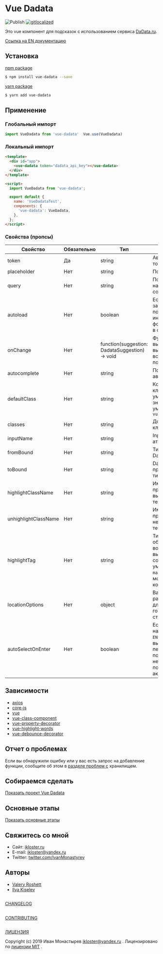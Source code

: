 # Vue Dadata

![Publish](https://github.com/ikloster03/vue-dadata/workflows/Publish/badge.svg)
[![gitlocalized ](https://gitlocalize.com/repo/3342/whole_project/badge.svg)](https://gitlocalize.com/repo/3342/whole_project?utm_source=badge)

Это vue компонент для подсказок с использованием сервиса [DaData.ru](https://dadata.ru).

[Ссылка на EN документацию](https://github.com/ikloster03/vue-dadata/tree/master/README.md)

## Установка

[npm package](https://www.npmjs.com/package/vue-dadata)

```bash
$ npm install vue-dadata --save
```

[yarn package](https://yarnpkg.com/en/package/vue-dadata)

```bash
$ yarn add vue-dadata
```

## Применение

### Глобальный импорт

```js
import VueDadata from 'vue-dadata'  Vue.use(VueDadata)
```

### Локальный импорт

```html
<template>
  <div id="app">
    <vue-dadata token="dadata_api_key"></vue-dadata>
  </div>
</template>

<script>
  import VueDadata from 'vue-dadata';

  export default {
    name: 'VueDadataTest',
    components: {
      'vue-dadata': VueDadata,
    },
  };
</script>
```

### Свойства (пропсы)

| Свойство             | Обязательно | Тип                                            | Описание                                                                                                            |
| -------------------- | ----------- | ---------------------------------------------- | ------------------------------------------------------------------------------------------------------------------- |
| token                | Да          | string                                         | Авторизационный токен DaData.ru                                                                                     |
| placeholder          | Нет         | string                                         | Подсказка в input                                                                                                   |
| query                | Нет         | string                                         | Поле ввода начального состояния                                                                                     |
| autoload             | Нет         | boolean                                        | Если `true` , то запрос на подсказки будет инициирован в фоновом режиме в созданном хуке                            |
| onChange             | Нет         | function(suggestion: DadataSuggestion) -> void | Функция вызывается при выборе всплывающей подсказки                                                                 |
| autocomplete         | Нет         | string                                         | Поле автозаполнения                                                                                                 |
| defaultClass         | Нет         | string                                         | Компонент класса по умолчанию, значение по умолчанию - `vue-dadata`                                                 |
| classes              | Нет         | string                                         | Дополнительные классы                                                                                               |
| inputName            | Нет         | string                                         | Input name атрибут                                                                                                  |
| fromBound            | Нет         | string                                         | Тип привязки Dadata ОТ                                                                                              |
| toBound              | Нет         | string                                         | Dadata привязанного типа к                                                                                          |
| highlightClassName   | Нет         | string                                         | Имя класса CSS, примененное к выделенному тексту                                                                    |
| unhighlightClassName | Нет         | string                                         | Имя класса CSS, примененное к невыделенному тексту                                                                  |
| highlightTag         | Нет         | string                                         | Тип тега для обертывания вокруг выделенных совпадений; по умолчанию для `mark` но также может быть компонентом      |
| locationOptions      | Нет         | object                                         | Варианты расположения для выбора городов или стран                                                                  |
| autoSelectOnEnter    | Нет         | boolean                                        | Если `true`, то при нажатии клавиши `ENTER` будет выбираться первая подсказка, если не одна из подсказок не активна |

## Зависимости

- [axios](https://github.com/axios/axios)
- [core-js](https://github.com/zloirock/core-js)
- [vue](https://github.com/vuejs/vue)
- [vue-class-component](https://github.com/vuejs/vue-class-component)
- [vue-property-decorator](https://github.com/kaorun343/vue-property-decorator)
- [vue-highlight-words](https://github.com/Astray-git/vue-highlight-words)
- [vue-debounce-decorator](https://github.com/trepz/vue-debounce-decorator)

## Отчет о проблемах

Если вы обнаружили ошибку или у вас есть запрос на добавление функции, сообщите об этом в [разделе проблем с](https://github.com/ikloster03/vue-dadata/issues) хранилищем.

## Собираемся сделать

[Показать проект Vue Dadata](https://github.com/ikloster03/vue-dadata/projects/1)

## Основные этапы

[Показать основные этапы](https://github.com/ikloster03/vue-dadata/milestones)

## Свяжитесь со мной

- Сайт: [ikloster.ru](http://ikloster.ru)
- E-mail: [ikloster@yandex.ru](mailto:ikloster@yandex.ru)
- Twitter: [twitter.com/IvanMonastyrev](https://twitter.com/IvanMonastyrev)

## Авторы

- [Valery Roshett](https://github.com/Roshett)
- [Ilya Kiselev](https://github.com/kiselev-webdev)

##

[CHANGELOG](https://github.com/ikloster03/vue-dadata/blob/master/CHANGELOG.md)

##

[CONTRIBUTING](https://github.com/ikloster03/vue-dadata/blob/master/CONTRIBUTING.md)

##

[ЛИЦЕНЗИЯ](https://github.com/ikloster03/vue-dadata/blob/master/LICENSE)

Copyright (c) 2019 Иван Монастырев [ikloster@yandex.ru](mailto:ikloster@yandex.ru) . Лицензировано по [лицензии MIT](https://github.com/ikloster03/vue-dadata/blob/master/LICENSE) .
